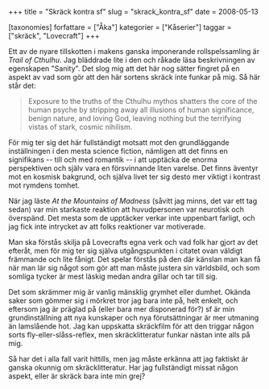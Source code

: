 +++
title = "Skräck kontra sf"
slug = "skrack_kontra_sf"
date = 2008-05-13

[taxonomies]
forfattare = ["Åka"]
kategorier = ["Kåserier"]
taggar = ["skräck", "Lovecraft"]
+++

Ett av de nyare tillskotten i makens ganska imponerande rollspelssamling är <em>Trail of Cthulhu</em>. Jag bläddrade lite i den och råkade läsa beskrivningen av egenskapen "Sanity". Det slog mig att det här nog sätter fingret på en aspekt av vad som gör att den här sortens skräck inte funkar på mig. Så här står det:
<blockquote>Exposure to the truths of the Cthulhu mythos shatters the core of the human psyche by stripping away all illusions of human significance, benign nature, and loving God, leaving nothing but the terrifying vistas  of stark, cosmic nihilism.</blockquote>
För mig ter sig det här fullständigt motsatt mot den grundläggande inställningen i den mesta science fiction, nämligen att det finns en signifikans -- till och med romantik -- i att upptäcka de enorma perspektiven och själv vara en försvinnande liten varelse. Det finns äventyr mot en kosmisk bakgrund, och själva livet ter sig desto mer viktigt i kontrast mot rymdens tomhet.

När jag läste <em>At the Mountains of Madness</em> (såvitt  jag minns, det var ett tag sedan) var min starkaste reaktion att huvudpersonen var neurotisk och överspänd. Det mesta som de upptäcker verkar inte uppenbart farligt, och jag fick inte intrycket av att folks reaktioner var motiverade.

Man ska förstås skilja på Lovecrafts egna verk och vad folk har gjort av det efteråt, men för mig ter sig själva utgångspunkten i citatet ovan väldigt främmande och lite fånigt. Det spelar förstås på den där känslan man kan få när man lär sig något som gör att man måste justera sin världsbild, och som somliga tycker är mest läskig medan andra gillar och tar till sig.

Det som skrämmer mig är vanlig mänsklig grymhet eller dumhet. Okända saker som gömmer sig i mörkret tror jag bara inte på, helt enkelt, och eftersom jag är präglad på (eller bara mer disponerad för?) sf är min grundinställning att nya kunskaper och nya förutsättningar är mer utmaning än lamslående hot. Jag kan uppskatta skräckfilm för att den triggar någon sorts fly-eller-slåss-reflex, men skräcklitteratur funkar nästan inte alls på mig.

Så har det i alla fall varit hittills, men jag måste erkänna att jag faktiskt är ganska okunnig om skräcklitteratur. Har jag fullständigt missat någon aspekt, eller är skräck bara inte min grej?
